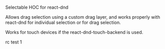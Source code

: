 Selectable HOC for react-dnd

Allows drag selection using a custom drag layer, and works properly with react-dnd for individual selection
or for drag selection.

Works for touch devices if the react-dnd-touch-backend is used.

rc test 1